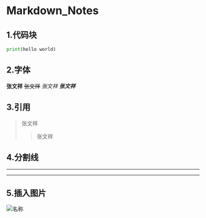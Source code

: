 # Markdown_Notes
## 1.代码块
```python
print(hello world)
```
## 2.字体
**张文祥**
~~张文祥~~
*张文祥*
***张文祥***

## 3.引用
>张文祥
>>张文祥

## 4.分割线
---
***

## 5.插入图片
![名称](https://wallhaven.cc/w/28dgyg)
